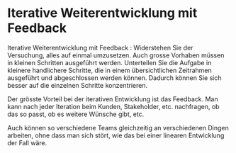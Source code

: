 # Iterative Weiterentwicklung mit Feedback

Iterative Weiterentwicklung mit Feedback
:
Widerstehen Sie der Versuchung, alles auf einmal umzusetzen. Auch grosse Vorhaben müssen in kleinen Schritten ausgeführt werden. Unterteilen Sie 
die Aufgabe in kleinere handlichere Schritte, die in einem übersichtlichen Zeitrahmen ausgeführt und abgeschlossen werden können. Dadurch können 
Sie sich besser auf die einzelnen Schritte konzentrieren.

Der grösste Vorteil bei der iterativen Entwicklung ist das Feedback. Man kann nach jeder Iteration beim Kunden, Stakeholder, etc. nachfragen, ob 
das so passt, ob es weitere Wünsche gibt, etc.

Auch können so verschiedene Teams gleichzeitig an verschiedenen Dingen arbeiten, ohne dass man sich stört, wie das bei einer linearen Entwicklung 
der Fall wäre.